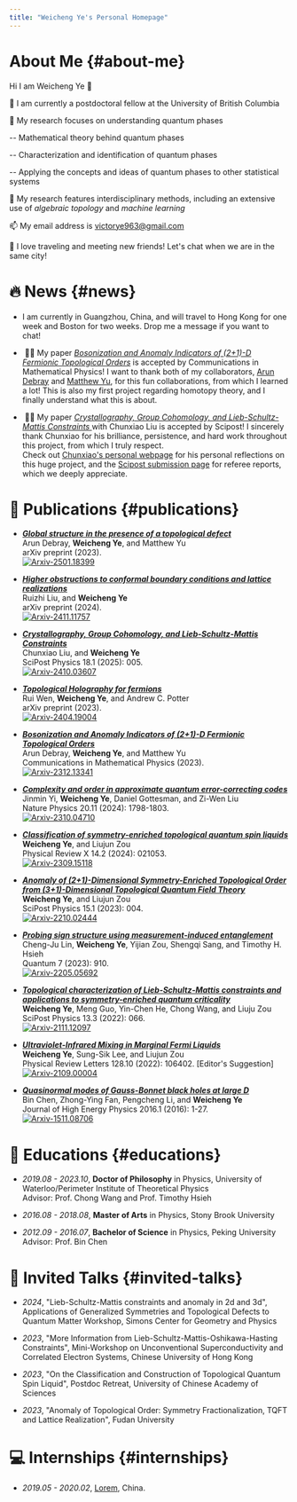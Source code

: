 ```yaml
---
title: "Weicheng Ye's Personal Homepage"
---
```


# About Me {#about-me}

Hi I am Weicheng Ye 👋

🔭 I am currently a postdoctoral fellow at the University of British Columbia

👀 My research focuses on understanding quantum phases

-- Mathematical theory behind quantum phases

-- Characterization and identification of quantum phases

-- Applying the concepts and ideas of quantum phases to other statistical systems

🤔 My research features interdisciplinary methods, including an extensive use of *algebraic topology* and *machine learning*

📫 My email address is victorye963@gmail.com

💬 I love traveling and meeting new friends! Let's chat when we are in the same city!

# 🔥 News {#news}

- I am currently in Guangzhou, China, and will travel to Hong Kong for one week and Boston for two weeks. Drop me a message if you want to chat!

- &nbsp;🎉🎉 My paper <a href='https://arxiv.org/abs/2312.13341'><em>Bosonization and Anomaly Indicators of (2+1)-D Fermionic Topological Orders</em><a> is accepted by Communications in Mathematical Physics! I want to thank both of my collaborators, <a href='https://adebray.github.io'>Arun Debray</a> and <a href='https://www.maths.ox.ac.uk/people/matthew.yu'>Matthew Yu</a>, for this fun collaborations, from which I learned a lot! This is also my first project regarding homotopy theory, and I finally understand what this is about.

- &nbsp;🎉🎉 My paper <a href='https://arxiv.org/abs/2410.03607v2'><em>Crystallography, Group Cohomology, and Lieb-Schultz-Mattis Constraints</em> </a> with Chunxiao Liu</a> is accepted by Scipost! I sincerely thank Chunxiao for his brilliance, persistence, and hard work throughout this project, from which I truly respect. <br/>Check out <a href='https://chxliu.github.io/'>Chunxiao's personal webpage</a> for his personal reflections on this huge project, and the <a href='https://scipost.org/submissions/2410.03607v2/'>Scipost submission page</a> for referee reports, which we deeply appreciate. 

# 📝 Publications {#publications}

- ***[Global structure in the presence of a topological defect](https://arxiv.org/abs/2501.18399)*** <br>
  Arun Debray, **Weicheng Ye**, and Matthew Yu <br>
  arXiv preprint (2023). <br>
  <a href="https://arxiv.org/abs/2501.18399" class="no-trailing-icon"><img src="https://img.shields.io/badge/arXiv-2501.18399-b31b1b.svg?style=flat-square" alt="Arxiv-2501.18399"/></a>

- ***[Higher obstructions to conformal boundary conditions and lattice realizations](https://arxiv.org/abs/2411.11757)*** <br>
  Ruizhi Liu, and **Weicheng Ye** <br>
  arXiv preprint (2024). <br>
  <a href="https://arxiv.org/abs/2411.11757" class="no-trailing-icon"><img src="https://img.shields.io/badge/arXiv-2411.11757-b31b1b.svg?style=flat-square" alt="Arxiv-2411.11757"/></a>

- ***[Crystallography, Group Cohomology, and Lieb-Schultz-Mattis Constraints](https://doi.org/10.21468/SciPostPhys.18.5.161)*** <br>
  Chunxiao Liu, and **Weicheng Ye** <br>
  SciPost Physics 18.1 (2025): 005. <br>
  <a href="https://arxiv.org/abs/2410.03607" class="no-trailing-icon"><img src="https://img.shields.io/badge/arXiv-2410.03607-b31b1b.svg?style=flat-square" alt="Arxiv-2410.03607"/></a>

- ***[Topological Holography for fermions](https://arxiv.org/abs/2404.19004)*** <br>
  Rui Wen, **Weicheng Ye**, and Andrew C. Potter <br>
  arXiv preprint (2023). <br>
  <a href="https://arxiv.org/abs/2404.19004" class="no-trailing-icon"><img src="https://img.shields.io/badge/arXiv-2404.19004-b31b1b.svg?style=flat-square" alt="Arxiv-2404.19004"/></a>

- ***[Bosonization and Anomaly Indicators of (2+1)-D Fermionic Topological Orders](https://arxiv.org/abs/2312.13341)*** <br>
  Arun Debray, **Weicheng Ye**, and Matthew Yu <br>
  Communications in Mathematical Physics (2023). <br>
  <a href="https://arxiv.org/abs/2312.13341" class="no-trailing-icon"><img src="https://img.shields.io/badge/arXiv-2312.13341-b31b1b.svg?style=flat-square" alt="Arxiv-2312.13341"/></a>

- ***[Complexity and order in approximate quantum error-correcting codes](https://doi.org/10.1038/s41567-024-02621-x)*** <br>
  Jinmin Yi, **Weicheng Ye**, Daniel Gottesman, and Zi-Wen Liu <br>
  Nature Physics 20.11 (2024): 1798-1803. <br>
  <a href="https://arxiv.org/abs/2310.04710" class="no-trailing-icon"><img src="https://img.shields.io/badge/arXiv-2310.04710-b31b1b.svg?style=flat-square" alt="Arxiv-2310.04710"/></a>

- ***[Classification of symmetry-enriched topological quantum spin liquids](https://doi.org/10.1103/PhysRevX.14.021053)*** <br>
  **Weicheng Ye**, and Liujun Zou <br>
  Physical Review X 14.2 (2024): 021053. <br>
  <a href="https://arxiv.org/abs/2309.15118" class="no-trailing-icon"><img src="https://img.shields.io/badge/arXiv-2309.15118-b31b1b.svg?style=flat-square" alt="Arxiv-2309.15118"/></a>

- ***[Anomaly of (2+1)-Dimensional Symmetry-Enriched Topological Order from (3+1)-Dimensional Topological Quantum Field Theory](https://doi.org/10.21468/SciPostPhys.15.1.004)*** <br>
  **Weicheng Ye**, and Liujun Zou <br>
  SciPost Physics 15.1 (2023): 004. <br>
  <a href="https://arxiv.org/abs/2210.02444" class="no-trailing-icon"><img src="https://img.shields.io/badge/arXiv-2210.02444-b31b1b.svg?style=flat-square" alt="Arxiv-2210.02444"/></a>

- ***[Probing sign structure using measurement-induced entanglement](https://doi.org/10.22331/q-2023-02-02-910)*** <br>
  Cheng-Ju Lin, **Weicheng Ye**, Yijian Zou, Shengqi Sang, and Timothy H. Hsieh <br>
  Quantum 7 (2023): 910. <br>
  <a href="https://arxiv.org/abs/2205.05692" class="no-trailing-icon"><img src="https://img.shields.io/badge/arXiv-2205.05692-b31b1b.svg?style=flat-square" alt="Arxiv-2205.05692"/></a>

- ***[Topological characterization of Lieb-Schultz-Mattis constraints and applications to symmetry-enriched quantum criticality](https://doi.org/10.21468/SciPostPhys.13.3.066)*** <br>
  **Weicheng Ye**, Meng Guo, Yin-Chen He, Chong Wang, and Liuju Zou <br>
  SciPost Physics 13.3 (2022): 066. <br>
  <a href="https://arxiv.org/abs/2111.12097" class="no-trailing-icon"><img src="https://img.shields.io/badge/arXiv-2111.12097-b31b1b.svg?style=flat-square" alt="Arxiv-2111.12097"/></a>

- ***[Ultraviolet-Infrared Mixing in Marginal Fermi Liquids](https://doi.org/10.1103/PhysRevLett.128.106402)*** <br>
  **Weicheng Ye**, Sung-Sik Lee, and Liujun Zou <br>
  Physical Review Letters 128.10 (2022): 106402. [Editor's Suggestion] <br>
  <a href="https://arxiv.org/abs/2109.00004" class="no-trailing-icon"><img src="https://img.shields.io/badge/arXiv-2109.00004-b31b1b.svg?style=flat-square" alt="Arxiv-2109.00004"/></a>

- ***[Quasinormal modes of Gauss-Bonnet black holes at large D](https://doi.org/10.1007/JHEP01%282016%29085)*** <br>
  Bin Chen, Zhong-Ying Fan, Pengcheng Li, and **Weicheng Ye** <br>
  Journal of High Energy Physics 2016.1 (2016): 1-27. <br>
  <a href="https://arxiv.org/abs/1511.08706" class="no-trailing-icon"><img src="https://img.shields.io/badge/arXiv-1511.08706-b31b1b.svg?style=flat-square" alt="Arxiv-1511.08706"/></a>

# 📖 Educations {#educations}
- *2019.08 - 2023.10*, **Doctor of Philosophy** in Physics, University of Waterloo/Perimeter Institute of Theoretical Physics <br>
  Advisor: Prof. Chong Wang and Prof. Timothy Hsieh

- *2016.08 - 2018.08*, **Master of Arts** in Physics, Stony Brook University

- *2012.09 - 2016.07*, **Bachelor of Science** in Physics, Peking University <br>
  Advisor: Prof. Bin Chen

# 💬 Invited Talks {#invited-talks}
- *2024*, "Lieb-Schultz-Mattis constraints and anomaly in 2d and 3d", Applications of Generalized Symmetries and Topological Defects to Quantum Matter Workshop, Simons Center for Geometry and Physics

- *2023*, "More Information from Lieb-Schultz-Mattis-Oshikawa-Hasting Constraints", Mini-Workshop on Unconventional Superconductivity and Correlated Electron Systems, Chinese University of Hong Kong

- *2023*, "On the Classification and Construction of Topological Quantum Spin Liquid", Postdoc Retreat, University of Chinese Academy of Sciences

- *2023*, "Anomaly of Topological Order: Symmetry Fractionalization, TQFT and Lattice Realization", Fudan University

# 💻 Internships {#internships}
- *2019.05 - 2020.02*, [Lorem](https://github.com/), China.